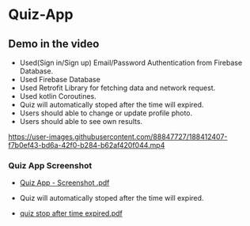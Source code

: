# Quiz-App

## Demo in the video

 - Used(Sign in/Sign up) Email/Password Authentication from Firebase Database.
 - Used Firebase Database
 - Used Retrofit Library for fetching data and network request.
 - Used kotlin Coroutines.
 - Quiz will automatically stoped after the time will expired.
 - Users should able to change or update profile photo.
 - Users should able to see own results.
 
  https://user-images.githubusercontent.com/88847727/188412407-f7b0ef43-bd6a-42f0-b284-b62af420f044.mp4

### Quiz App Screenshot
 - [Quiz App - Screenshot .pdf](https://github.com/vaibhavkr002/Quiz-App/files/9488321/Quiz.App.-.Screenshot.pdf)
 
 - Quiz will automatically stoped after the time will expired.
 
 - [quiz stop after time expired.pdf](https://github.com/vaibhavkr002/Quiz-App/files/9488382/quiz.stop.after.time.expired.pdf)

